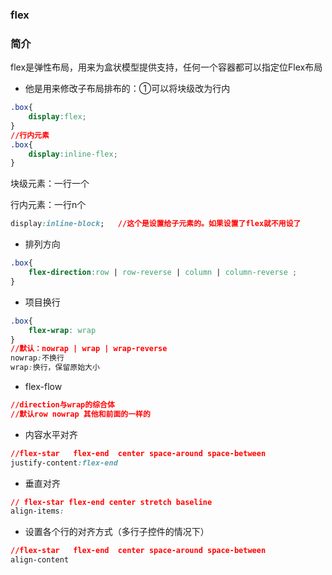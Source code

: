 ### flex

### 简介

flex是弹性布局，用来为盒状模型提供支持，任何一个容器都可以指定位Flex布局

* 他是用来修改子布局排布的：①可以将块级改为行内



```css
.box{
    display:flex;
}
//行内元素
.box{
    display:inline-flex;
}
```

块级元素：一行一个

行内元素：一行n个 

```css
display:inline-block;   //这个是设置给子元素的。如果设置了flex就不用设了
```

* 排列方向

```css
.box{
    flex-direction:row | row-reverse | column | column-reverse ;
}
```

* 项目换行

```css
.box{
    flex-wrap: wrap
}
//默认：nowrap | wrap | wrap-reverse
nowrap:不换行
wrap:换行，保留原始大小
```

* flex-flow

```css
//direction与wrap的综合体
//默认row nowrap 其他和前面的一样的
```

* 内容水平对齐

```css
//flex-star   flex-end  center space-around space-between
justify-content:flex-end
```

* 垂直对齐

```css
// flex-star flex-end center stretch baseline 
align-items:
```

* 设置各个行的对齐方式（多行子控件的情况下）

```css
//flex-star   flex-end  center space-around space-between
align-content
```

